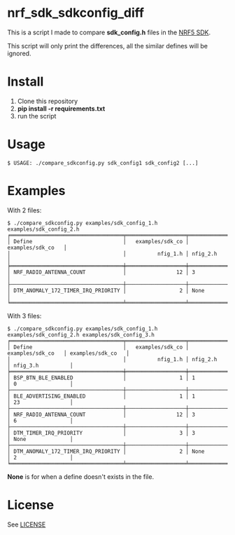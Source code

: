 # nrf_sdk_sdkconfig_diff

This is a script I made to compare **sdk_config.h** files in the [NRF5 SDK](https://www.nordicsemi.com/Products/Development-software/nrf5-sdk).

This script will only print the differences, all the similar defines will be ignored.

# Install

1. Clone this repository
2. **pip install -r requirements.txt**
3. run the script

# Usage

```
$ USAGE: ./compare_sdkconfig.py sdk_config1 sdk_config2 [...]
```

# Examples

With 2 files:

```
$ ./compare_sdkconfig.py examples/sdk_config_1.h examples/sdk_config_2.h
╒════════════════════════════════════╤═══════════════════╤═══════════════════╕
│ Define                             │   examples/sdk_co │ examples/sdk_co   │
│                                    │          nfig_1.h │ nfig_2.h          │
╞════════════════════════════════════╪═══════════════════╪═══════════════════╡
│ NRF_RADIO_ANTENNA_COUNT            │                12 │ 3                 │
├────────────────────────────────────┼───────────────────┼───────────────────┤
│ DTM_ANOMALY_172_TIMER_IRQ_PRIORITY │                 2 │ None              │
╘════════════════════════════════════╧═══════════════════╧═══════════════════╛
```

With 3 files:
```
$ ./compare_sdkconfig.py examples/sdk_config_1.h examples/sdk_config_2.h examples/sdk_config_3.h
╒════════════════════════════════════╤═══════════════════╤═══════════════════╤═══════════════════╕
│ Define                             │   examples/sdk_co │ examples/sdk_co   │ examples/sdk_co   │
│                                    │          nfig_1.h │ nfig_2.h          │ nfig_3.h          │
╞════════════════════════════════════╪═══════════════════╪═══════════════════╪═══════════════════╡
│ BSP_BTN_BLE_ENABLED                │                 1 │ 1                 │ 0                 │
├────────────────────────────────────┼───────────────────┼───────────────────┼───────────────────┤
│ BLE_ADVERTISING_ENABLED            │                 1 │ 1                 │ 23                │
├────────────────────────────────────┼───────────────────┼───────────────────┼───────────────────┤
│ NRF_RADIO_ANTENNA_COUNT            │                12 │ 3                 │ 6                 │
├────────────────────────────────────┼───────────────────┼───────────────────┼───────────────────┤
│ DTM_TIMER_IRQ_PRIORITY             │                 3 │ 3                 │ None              │
├────────────────────────────────────┼───────────────────┼───────────────────┼───────────────────┤
│ DTM_ANOMALY_172_TIMER_IRQ_PRIORITY │                 2 │ None              │ 2                 │
╘════════════════════════════════════╧═══════════════════╧═══════════════════╧═══════════════════╛
```

**None** is for when a define doesn't exists in the file.

# License

See [LICENSE](./LICENSE)
